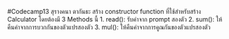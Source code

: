 #Codecamp13
สุรางคนา ตากันธะ
สร้าง constructor function ที่ใช้สำหรับสร้าง Calculator โดยต้องมี 3 Methods นี้
    1. read(): รับค่าจาก prompt สองตัว
    2. sum(): ให้คืนค่าจากการบวกกันของตัวแปรสองตัว
    3. mul(): ให้คืนค่าจากการคูณกันของตัวแปรสองตัว